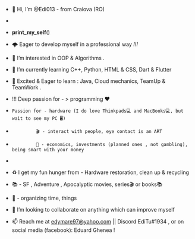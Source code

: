 - 👋 Hi, I’m @Edi013 - from Craiova (RO) 
- 
- __print_my_self__()


- 🌩️ Eager to develop myself in a professional way _!!!_             
- 👀 I’m interested in OOP & Algorithms  .  
- 🌱 I’m currently learning C++, Python, HTML & CSS, Dart & Flutter
- 🌱 Excited & Eager to learn : Java, Cloud mechanics, TeamUp & TeamWork .


- !!! Deep passion for - > programming ❤️
-     Passion for - hardware (I do love Thinkpads💻 and MacBooks💻, but wait to see my PC 🖥️)  
-              🎬 - interact with people, eye contact is an ART
-              💸 - economics, investments (planned ones , not gambling), being smart with your money  
- 

- ♻️ I get my fun hunger from  - Hardware restoration, clean up  & recycling  
- 📚                           - SF , Adventure , Apocalyptic movies, series🎬 or books📚 
- 🥬                           - organizing time, things 

- 💞️ I’m looking to collaborate on anything which can improve myself  
- 📫 Reach me at edymare97@yahoo.com || Discord EdiTu#1934 , or on social media (facebook): Eduard Ghenea ! 


<!---
Edi013/Edi013 is a ✨ special ✨ repository because its `README.md` (this file) appears on your GitHub profile.
You can click the Preview link to take a look at your changes.
--->
